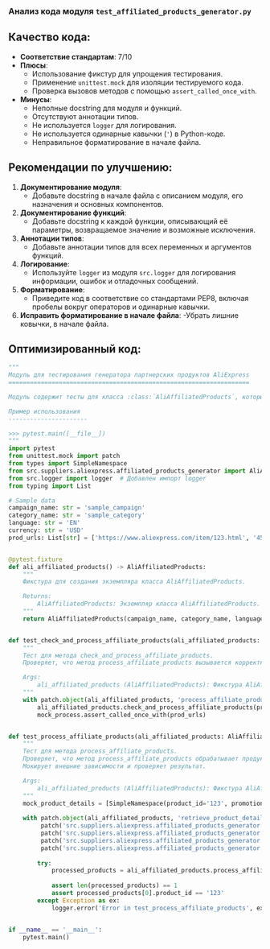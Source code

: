### **Анализ кода модуля `test_affiliated_products_generator.py`**

## Качество кода:

- **Соответствие стандартам**: 7/10
- **Плюсы**:
  - Использование фикстур для упрощения тестирования.
  - Применение `unittest.mock` для изоляции тестируемого кода.
  - Проверка вызовов методов с помощью `assert_called_once_with`.
- **Минусы**:
  - Неполные docstring для модуля и функций.
  - Отсутствуют аннотации типов.
  - Не используется `logger` для логирования.
  - Не используется одинарные кавычки (`'`) в Python-коде.
  - Неправильное форматирование в начале файла.

## Рекомендации по улучшению:

1.  **Документирование модуля**:
    - Добавьте docstring в начале файла с описанием модуля, его назначения и основных компонентов.
2.  **Документирование функций**:
    - Добавьте docstring к каждой функции, описывающий её параметры, возвращаемое значение и возможные исключения.
3.  **Аннотации типов**:
    - Добавьте аннотации типов для всех переменных и аргументов функций.
4.  **Логирование**:
    - Используйте `logger` из модуля `src.logger` для логирования информации, ошибок и отладочных сообщений.
5.  **Форматирование**:
    - Приведите код в соответствие со стандартами PEP8, включая пробелы вокруг операторов и одинарные кавычки.
6. **Исправить форматирование в начале файла**:
   -Убрать лишние ковычки, в начале файла.

## Оптимизированный код:

```python
"""
Модуль для тестирования генератора партнерских продуктов AliExpress
===================================================================

Модуль содержит тесты для класса :class:`AliAffiliatedProducts`, который используется для генерации партнерских продуктов AliExpress.

Пример использования
----------------------

>>> pytest.main([__file__])
"""
import pytest
from unittest.mock import patch
from types import SimpleNamespace
from src.suppliers.aliexpress.affiliated_products_generator import AliAffiliatedProducts
from src.logger import logger  # Добавлен импорт logger
from typing import List

# Sample data
campaign_name: str = 'sample_campaign'
category_name: str = 'sample_category'
language: str = 'EN'
currency: str = 'USD'
prod_urls: List[str] = ['https://www.aliexpress.com/item/123.html', '456']


@pytest.fixture
def ali_affiliated_products() -> AliAffiliatedProducts:
    """
    Фикстура для создания экземпляра класса AliAffiliatedProducts.

    Returns:
        AliAffiliatedProducts: Экземпляр класса AliAffiliatedProducts.
    """
    return AliAffiliatedProducts(campaign_name, category_name, language, currency)


def test_check_and_process_affiliate_products(ali_affiliated_products: AliAffiliatedProducts) -> None:
    """
    Тест для метода check_and_process_affiliate_products.
    Проверяет, что метод process_affiliate_products вызывается корректно.

    Args:
        ali_affiliated_products (AliAffiliatedProducts): Фикстура AliAffiliatedProducts.
    """
    with patch.object(ali_affiliated_products, 'process_affiliate_products') as mock_process:
        ali_affiliated_products.check_and_process_affiliate_products(prod_urls)
        mock_process.assert_called_once_with(prod_urls)


def test_process_affiliate_products(ali_affiliated_products: AliAffiliatedProducts) -> None:
    """
    Тест для метода process_affiliate_products.
    Проверяет, что метод process_affiliate_products обрабатывает продукты корректно.
    Мокирует внешние зависимости и проверяет результат.

    Args:
        ali_affiliated_products (AliAffiliatedProducts): Фикстура AliAffiliatedProducts.
    """
    mock_product_details = [SimpleNamespace(product_id='123', promotion_link='promo_link', product_main_image_url='image_url', product_video_url='video_url')]
    
    with patch.object(ali_affiliated_products, 'retrieve_product_details', return_value=mock_product_details) as mock_retrieve, \
         patch('src.suppliers.aliexpress.affiliated_products_generator.ensure_https', return_value=prod_urls), \
         patch('src.suppliers.aliexpress.affiliated_products_generator.save_image_from_url'), \
         patch('src.suppliers.aliexpress.affiliated_products_generator.save_video_from_url'), \
         patch('src.suppliers.aliexpress.affiliated_products_generator.j_dumps', return_value=True):
        
        try:
            processed_products = ali_affiliated_products.process_affiliate_products(prod_urls)
            
            assert len(processed_products) == 1
            assert processed_products[0].product_id == '123'
        except Exception as ex:
            logger.error('Error in test_process_affiliate_products', ex, exc_info=True)


if __name__ == '__main__':
    pytest.main()